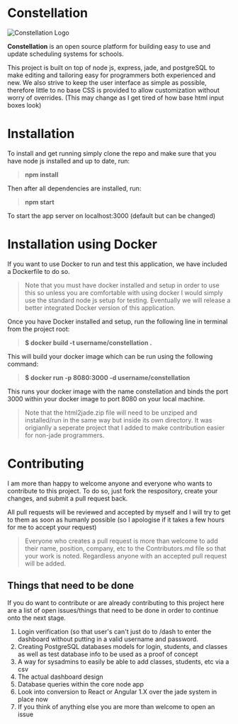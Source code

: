# Constellation
![Constellation Logo](http://trevorsnodgrass.com/images/constellation.png)

**Constellation** is an open source platform for building easy to use and update scheduling systems for schools.  

This project is built on top of node js, express, jade, and postgreSQL to make editing and tailoring easy for programmers both experienced and new. We also strive to keep the user interface as simple as possible, therefore little to no base CSS is provided to allow customization without worry of overrides. (This may change as I get tired of how base html input boxes look)

# Installation

To install and get running simply clone the repo and make sure that you have node js installed and up to date, run:

> **npm install**

Then after all dependencies are installed, run:

> **npm start**

To start the app server on localhost:3000 (default but can be changed)

# Installation using Docker

If you want to use Docker to run and test this application, we have included a Dockerfile to do so.

> Note that you must have docker installed and setup in order to use this so unless you are comfortable with using docker I would simply use the standard node js setup for testing. Eventually we will release a better integrated Docker version of this application.

Once you have Docker installed and setup, run the following line in terminal from the project root:

> **$ docker build -t username/constellation .**

This will build your docker image which can be run using the following command:

> **$ docker run -p 8080:3000 -d username/constellation**

This runs your docker image with the name constellation and binds the port 3000 within your docker image to port 8080 on your local machine.

> Note that the html2jade.zip file will need to be unziped and installed/run in the same way but inside its own directory. It was origianlly a seperate project that I added to make contribution easier for non-jade programmers.

# Contributing

I am more than happy to welcome anyone and everyone who wants to contribute to this project. To do so, just fork the respository, create your changes, and submit a pull request back.

All pull requests will be reviewed and accepted by myself and I will try to get to them as soon as humanly possible (so I apologise if it takes a few hours for me to accept your request)

> Everyone who creates a pull request is more than welcome to add their name, position, company, etc to the Contributors.md file so that your work is noted. Regardless anyone with an accepted pull request will be added.

## Things that need to be done

If you do want to contribute or are already contributing to this project here are a list of open issues/things that need to be done in order to continue onto the next stage.

1. Login verification (so that user's can't just do to /dash to enter the dashboard without putting in a valid username and password.
2. Creating PostgreSQL databases models for login, students, and classes as well as test database info to be used as a proof of concept
3. A way for sysadmins to easily be able to add classes, students, etc via a csv
4. The actual dashboard design
5. Database queries within the core node app
6. Look into conversion to React or Angular 1.X over the jade system in place now 
7. If you think of anything else you are more than welcome to open an issue